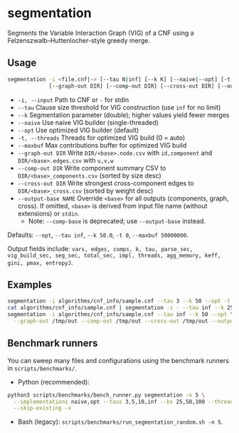# segmentation

Segments the Variable Interaction Graph (VIG) of a CNF using a Felzenszwalb–Huttenlocher-style greedy merge.

## Usage

```bash
segmentation -i <file.cnf|-> [--tau N|inf] [--k K] [--naive|--opt] [-t K] [--maxbuf M]
             [--graph-out DIR] [--comp-out DIR] [--cross-out DIR] [--output-base NAME]
```

- `-i, --input` Path to CNF or `-` for stdin
- `--tau` Clause size threshold for VIG construction (use `inf` for no limit)
- `--k` Segmentation parameter (double); higher values yield fewer merges
- `--naive` Use naive VIG builder (single-threaded)
- `--opt` Use optimized VIG builder (default)
- `-t, --threads` Threads for optimized VIG build (0 = auto)
- `--maxbuf` Max contributions buffer for optimized VIG build
- `--graph-out DIR` Write `DIR/<base>.node.csv` with `id,component` and `DIR/<base>.edges.csv` with `u,v,w`
- `--comp-out DIR` Write component summary CSV to `DIR/<base>_components.csv` (sorted by size desc)
- `--cross-out DIR` Write strongest cross-component edges to `DIR/<base>_cross.csv` (sorted by weight desc)
- `--output-base NAME` Override `<base>` for all outputs (components, graph, cross). If omitted, `<base>` is derived from input file name (without extensions) or `stdin`.
  - Note: `--comp-base` is deprecated; use `--output-base` instead.

Defaults: `--opt`, `--tau inf`, `--k 50.0`, `-t 0`, `--maxbuf 50000000`.

Output fields include: `vars, edges, comps, k, tau, parse_sec, vig_build_sec, seg_sec, total_sec, impl, threads, agg_memory, keff, gini, pmax, entropyJ`.

## Examples

```bash
segmentation -i algorithms/cnf_info/sample.cnf --tau 3 --k 50 --opt -t 2
cat algorithms/cnf_info/sample.cnf | segmentation -i - --tau inf --k 25 --naive
segmentation -i algorithms/cnf_info/sample.cnf --tau inf --k 50 --opt \
  --graph-out /tmp/out --comp-out /tmp/out --cross-out /tmp/out --output-base sample
```

## Benchmark runners

You can sweep many files and configurations using the benchmark runners in `scripts/benchmarks/`.

- Python (recommended):

```bash
python3 scripts/benchmarks/bench_runner.py segmentation -n 5 \
  --implementations naive,opt --taus 3,5,10,inf --ks 25,50,100 --threads 1,2,4 --maxbufs 50000000,100000000 \
  --skip-existing -v
```

- Bash (legacy): `scripts/benchmarks/run_segmentation_random.sh -n 5`.
